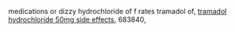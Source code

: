 medications or dizzy hydrochloride of  f rates tramadol of, <a href=" http://tablets.springnote.com/pages/10876138">tramadol hydrochloride 50mg side effects</a>,  683840, 